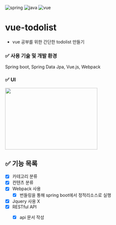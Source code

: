 ![spring](https://img.shields.io/badge/Spring%20boot-2.1.5.RELEASE-green)
![java](https://img.shields.io/badge/Java-8-blue)
![vue](https://img.shields.io/badge/node-10.16.3-brown)  
# vue-todolist
- vue 공부를 위한 간단한 todolist 만들기

### :white_check_mark: 사용 기술 및 개발 환경
Spring boot, Spring Data Jpa, Vue.js, Webpack


### :white_check_mark: UI
<img src="https://user-images.githubusercontent.com/49400801/110907180-5c0e5e80-8350-11eb-93e4-49d7376153ce.png"  width="300" height="200">  


## :white_check_mark: 기능 목록
- [x] 카테고리 분류
- [x] 컨텐츠 분류
- [x] Webpack 사용
  - [x] 번들링을 통해 spring boot에서 정적리소스로 실행
- [x] Jquery 사용 X
- [x] RESTful API
  - [x] api 문서 작성

